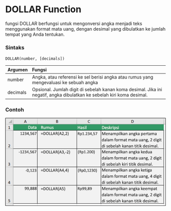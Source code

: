 # DOLLAR Function

fungsi DOLLAR berfungsi untuk mengonversi angka menjadi teks menggunakan format mata uang, dengan desimal yang dibulatkan ke jumlah tempat yang Anda tentukan.

### Sintaks

```text
DOLLAR(number, [decimals])
```

| Argumen | Fungsi |
| :--- | :--- |
| number | Angka, atau referensi ke sel berisi angka atau rumus yang mengevaluasi ke sebuah angka |
| decimals | Opsional. Jumlah digit di sebelah kanan koma desimal. Jika ini negatif, angka dibulatkan ke sebelah kiri koma desimal. |

### Contoh

![](../.gitbook/assets/image%20%2821%29.png)

